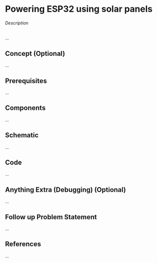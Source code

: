 # Powering ESP32 using solar panels
###### Description
...
## Concept (Optional)
...
## Prerequisites
...
## Components
...
## Schematic
...
## Code
...
## Anything Extra (Debugging) (Optional)
...
## Follow up Problem Statement
...
## References
...
